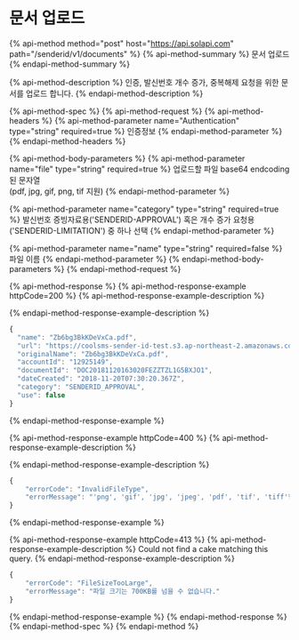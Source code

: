 # 문서 업로드

{% api-method method="post" host="https://api.solapi.com" path="/senderid/v1/documents" %}
{% api-method-summary %}
문서 업로드
{% endapi-method-summary %}

{% api-method-description %}
인증,  발신번호 개수 증가, 중복해제 요청을 위한 문서를 업로드 합니다.
{% endapi-method-description %}

{% api-method-spec %}
{% api-method-request %}
{% api-method-headers %}
{% api-method-parameter name="Authentication" type="string" required=true %}
인증정보
{% endapi-method-parameter %}
{% endapi-method-headers %}

{% api-method-body-parameters %}
{% api-method-parameter name="file" type="string" required=true %}
업로드할 파일 base64 endcoding 된 문자열  
\(pdf, jpg, gif, png, tif 지원\)
{% endapi-method-parameter %}

{% api-method-parameter name="category" type="string" required=true %}
발신번호 증빙자료용\('SENDERID-APPROVAL'\) 혹은 개수 증가 요청용\('SENDERID-LIMITATION'\) 중 하나 선택
{% endapi-method-parameter %}

{% api-method-parameter name="name" type="string" required=false %}
파일 이름
{% endapi-method-parameter %}
{% endapi-method-body-parameters %}
{% endapi-method-request %}

{% api-method-response %}
{% api-method-response-example httpCode=200 %}
{% api-method-response-example-description %}

{% endapi-method-response-example-description %}

```javascript
{
  "name": "Zb6bg3BkKDeVxCa.pdf",
  "url": "https://coolsms-sender-id-test.s3.ap-northeast-2.amazonaws.com/temp/Zb6bg3BkKDeVxCa.pdf",
  "originalName": "Zb6bg3BkKDeVxCa.pdf",
  "accountId": "12925149",
  "documentId": "DOC20181120163020FEZZTZL1G5BXJO1",
  "dateCreated": "2018-11-20T07:30:20.367Z",
  "category": "SENDERID_APPROVAL",
  "use": false
}
```
{% endapi-method-response-example %}

{% api-method-response-example httpCode=400 %}
{% api-method-response-example-description %}

{% endapi-method-response-example-description %}

```javascript
{
    "errorCode": "InvalidFileType",
    "errorMessage": "'png', 'gif', 'jpg', 'jpeg', 'pdf', 'tif', 'tiff'형식의 파일만 지원가능 합니다."
}
```
{% endapi-method-response-example %}

{% api-method-response-example httpCode=413 %}
{% api-method-response-example-description %}
Could not find a cake matching this query.
{% endapi-method-response-example-description %}

```javascript
{
    "errorCode": "FileSizeTooLarge",
    "errorMessage": "파일 크기는 700KB를 넘을 수 없습니다."
}
```
{% endapi-method-response-example %}
{% endapi-method-response %}
{% endapi-method-spec %}
{% endapi-method %}



